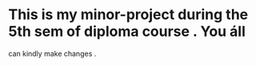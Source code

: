 # This is my minor-project during the 5th sem of diploma course . You áll  <br>
can kindly make changes .
